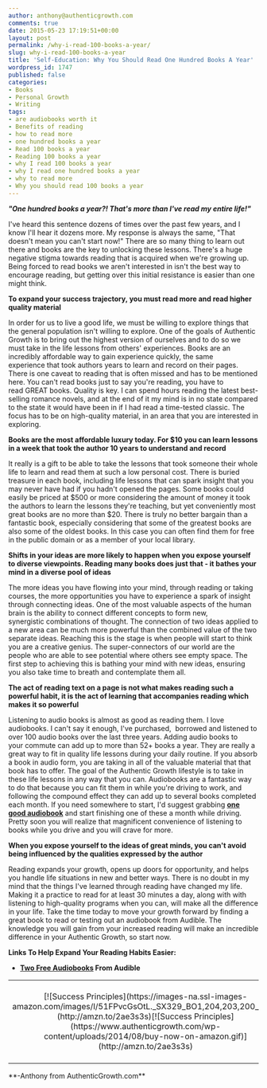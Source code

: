 ```yaml
---
author: anthony@authenticgrowth.com
comments: true
date: 2015-05-23 17:19:51+00:00
layout: post
permalink: /why-i-read-100-books-a-year/
slug: why-i-read-100-books-a-year
title: 'Self-Education: Why You Should Read One Hundred Books A Year'
wordpress_id: 1747
published: false
categories:
- Books
- Personal Growth
- Writing
tags:
- are audiobooks worth it
- Benefits of reading
- how to read more
- one hundred books a year
- Read 100 books a year
- Reading 100 books a year
- why I read 100 books a year
- why I read one hundred books a year
- why to read more
- Why you should read 100 books a year
---
```


_**"One hundred books a year?! That's more than I've read my entire life!"**_

I've heard this sentence dozens of times over the past few years, and I know I'll hear it dozens more. My response is always the same, "That doesn't mean you can't start now!" There are so many thing to learn out there and books are the key to unlocking these lessons. There's a huge negative stigma towards reading that is acquired when we're growing up. Being forced to read books we aren't interested in isn't the best way to encourage reading, but getting over this initial resistance is easier than one might think.

**To expand your success trajectory, you must read more and read higher quality material**

In order for us to live a good life, we must be willing to explore things that the general population isn't willing to explore. One of the goals of Authentic Growth is to bring out the highest version of ourselves and to do so we must take in the life lessons from others' experiences. Books are an incredibly affordable way to gain experience quickly, the same experience that took authors years to learn and record on their pages. There is one caveat to reading that is often missed and has to be mentioned here. You can't read books just to say you're reading, you have to read GREAT books. Quality is key. I can spend hours reading the latest best-selling romance novels, and at the end of it my mind is in no state compared to the state it would have been in if I had read a time-tested classic. The focus has to be on high-quality material, in an area that you are interested in exploring.

**Books are the most affordable luxury today. For $10 you can learn lessons in a week that took the author 10 years to understand and record**

It really is a gift to be able to take the lessons that took someone their whole life to learn and read them at such a low personal cost. There is buried treasure in each book, including life lessons that can spark insight that you may never have had if you hadn't opened the pages. Some books could easily be priced at $500 or more considering the amount of money it took the authors to learn the lessons they're teaching, but yet conveniently most great books are no more than $20. There is truly no better bargain than a fantastic book, especially considering that some of the greatest books are also some of the oldest books. In this case you can often find them for free in the public domain or as a member of your local library.

**Shifts in your ideas are more likely to happen when you expose yourself to diverse viewpoints. Reading many books does just that - it bathes your mind in a diverse pool of ideas**

The more ideas you have flowing into your mind, through reading or taking courses, the more opportunities you have to experience a spark of insight through connecting ideas. One of the most valuable aspects of the human brain is the ability to connect different concepts to form new, synergistic combinations of thought. The connection of two ideas applied to a new area can be much more powerful than the combined value of the two separate ideas. Reaching this is the stage is when people will start to think you are a creative genius. The super-connectors of our world are the people who are able to see potential where others see empty space. The first step to achieving this is bathing your mind with new ideas, ensuring you also take time to breath and contemplate them all.

**The act of reading text on a page is not what makes reading such a powerful habit, it is the act of learning that accompanies reading which makes it so powerful**

Listening to audio books is almost as good as reading them. I love audiobooks. I can't say it enough, I've purchased,  borrowed and listened to over 100 audio books over the last three years. Adding audio books to your commute can add up to more than 52+ books a year. They are really a great way to fit in quality life lessons during your daily routine. If you absorb a book in audio form, you are taking in all of the valuable material that that book has to offer. The goal of the Authentic Growth lifestyle is to take in these life lessons in any way that you can. Audiobooks are a fantastic way to do that because you can fit them in while you're driving to work, and following the compound effect they can add up to several books completed each month. If you need somewhere to start, I'd suggest grabbing **[one good audiobook](https://www.amazon.com/Audible-Free-Trial-Digital-Membership/dp/B00NB86OYE/?ref_=assoc_tag_ph_1422899139880&_encoding=UTF8&camp=1789&creative=9325&linkCode=pf4&tag=rtbks-20&linkId=ae84b1815a781ac8c033c6aa2d30881b)** and start finishing one of these a month while driving. Pretty soon you will realize that magnificent convenience of listening to books while you drive and you will crave for more.

**When you expose yourself to the ideas of great minds, you can't avoid being influenced by the qualities expressed by the author**

Reading expands your growth, opens up doors for opportunity, and helps you handle life situations in new and better ways. There is no doubt in my mind that the things I've learned through reading have changed my life. Making it a practice to read for at least 30 minutes a day, along with with listening to high-quality programs when you can, will make all the difference in your life. Take the time today to move your growth forward by finding a great book to read or testing out an audiobook from Audible. The knowledge you will gain from your increased reading will make an incredible difference in your Authentic Growth, so start now.

**Links To Help Expand Your Reading Habits Easier:**



 	
  * **[Two Free Audiobooks](https://www.amazon.com/Audible-Free-Trial-Digital-Membership/dp/B00NB86OYE/?ref_=assoc_tag_ph_1422899139880&_encoding=UTF8&camp=1789&creative=9325&linkCode=pf4&tag=rtbks-20&linkId=ae84b1815a781ac8c033c6aa2d30881b) From Audible**


<table >
<tbody >
<tr align="center" >

<td >[![Success Principles](https://images-na.ssl-images-amazon.com/images/I/51FPvcGsOtL._SX329_BO1,204,203,200_.jpg)](http://amzn.to/2ae3s3s)[![Success Principles](https://www.authenticgrowth.com/wp-content/uploads/2014/08/buy-now-on-amazon.gif)](http://amzn.to/2ae3s3s)
</td>

<td >[![The Slight Edge](https://images-na.ssl-images-amazon.com/images/I/41hC5Pli3SL._SX332_BO1,204,203,200_.jpg)](http://amzn.to/2akXEGC)[![The Slight Edge](https://www.authenticgrowth.com/wp-content/uploads/2014/08/buy-now-on-amazon.gif)](http://amzn.to/2akXEGC)
</td>

<td >[![The Art of Exceptional Living](https://images-na.ssl-images-amazon.com/images/I/51Y6m1Ds4TL._SX437_BO1,204,203,200_.jpg)](http://amzn.to/29R42bA)[![The Art of Exceptional Living](https://www.authenticgrowth.com/wp-content/uploads/2014/08/buy-now-on-amazon.gif)](http://amzn.to/29R42bA)
</td>

<td >[![Maximum Achievement](https://images-na.ssl-images-amazon.com/images/I/51-zlI3yXBL._SX320_BO1,204,203,200_.jpg)](http://amzn.to/29Zv3Jh)[![Maximum Achievement](https://www.authenticgrowth.com/wp-content/uploads/2014/08/buy-now-on-amazon.gif)](http://amzn.to/29Zv3Jh)
</td>
</tr>
</tbody>
</table>
**-Anthony from AuthenticGrowth.com**
